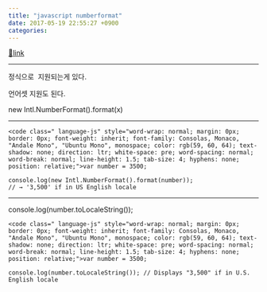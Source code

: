```yaml
---
title: "javascript numberformat"
date: 2017-05-19 22:55:27 +0900
categories: 
---
```

[🔗link](http://www.mins01.com/mh/tech/read/1080)
***


정식으로  지원되는게 있다.

언어셋 지원도 된다.

new Intl.NumberFormat().format(x)  
  


- - - - - -

    <code class=" language-js" style="word-wrap: normal; margin: 0px; border: 0px; font-weight: inherit; font-family: Consolas, Monaco, "Andale Mono", "Ubuntu Mono", monospace; color: rgb(59, 60, 64); text-shadow: none; direction: ltr; white-space: pre; word-spacing: normal; word-break: normal; line-height: 1.5; tab-size: 4; hyphens: none; position: relative;">var number = 3500;
    
    console.log(new Intl.NumberFormat().format(number));
    // → '3,500' if in US English locale
- - - - - -

console.log(number.toLocaleString());

  
  
    <code class=" language-js" style="word-wrap: normal; margin: 0px; border: 0px; font-weight: inherit; font-family: Consolas, Monaco, "Andale Mono", "Ubuntu Mono", monospace; color: rgb(59, 60, 64); text-shadow: none; direction: ltr; white-space: pre; word-spacing: normal; word-break: normal; line-height: 1.5; tab-size: 4; hyphens: none; position: relative;">var number = 3500;
    
    console.log(number.toLocaleString()); // Displays "3,500" if in U.S. English locale
  
  





